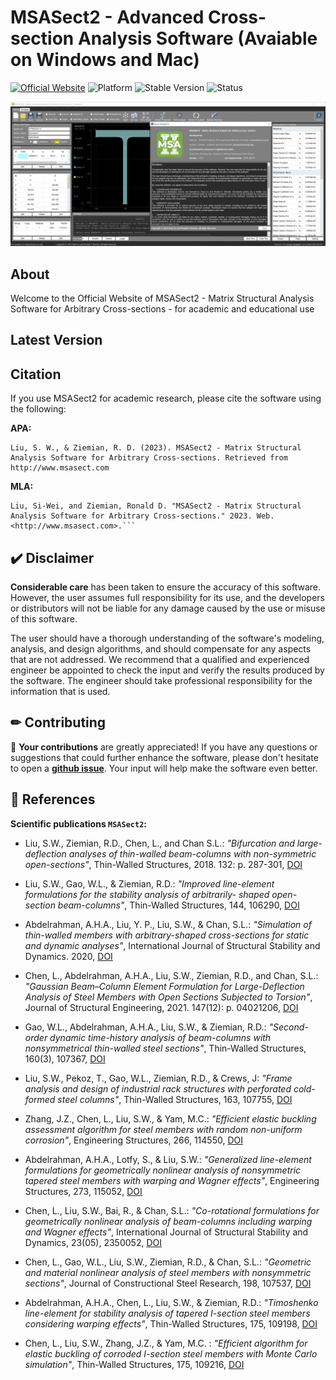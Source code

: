 # MSASect2 - Advanced Cross-section Analysis Software (Avaiable on Windows and Mac)

[![Official Website](http://img.shields.io/badge/Website-www.msasect.com-blue?style=flat&logo=world&logoColor=white)](http://www.MSASect.com)
![Platform](https://img.shields.io/badge/platform-windows%20%7C%20macos-red)
![Stable Version](https://img.shields.io/badge/version-1.0.6-green)
![Status](https://img.shields.io/badge/status-beta-orange)

![Screen Shot Gif](/image/Main-Page.gif)

## About
Welcome to the Official Website of MSASect2 - Matrix Structural Analysis Software for Arbitrary Cross-sections - for academic and educational use


## Latest Version


## Citation

If you use MSASect2 for academic research, please cite the software using the following:

**APA:**
```
Liu, S. W., & Ziemian, R. D. (2023). MSASect2 - Matrix Structural Analysis Software for Arbitrary Cross-sections. Retrieved from http://www.msasect.com
```
**MLA:**
```
Liu, Si-Wei, and Ziemian, Ronald D. "MSASect2 - Matrix Structural Analysis Software for Arbitrary Cross-sections." 2023. Web. <http://www.msasect.com>.```
```

## ✔️ Disclaimer

**Considerable care** has been taken to ensure the accuracy of this software. However, the user assumes full responsibility for its use, and the developers or distributors will not be liable for any damage caused by the use or misuse of this software. 

The user should have a thorough understanding of the software's modeling, analysis, and design algorithms, and should compensate for any aspects that are not addressed. We recommend that a qualified and experienced engineer be appointed to check the input and verify the results produced by the software. The engineer should take professional responsibility for the information that is used.

## ✏  Contributing

📌 **Your contributions** are greatly appreciated! If you have any questions or suggestions that could further enhance the software, please don't hesitate to open a [**github issue**](https://github.com/zsulsw/MSASect2/issues). Your input will help make the software even better.


## 📜  References

**Scientific publications `MSASect2`:**

- Liu, S.W., Ziemian, R.D., Chen, L., and Chan S.L.:
*"Bifurcation and large-deflection analyses of thin-walled beam-columns with non-symmetric open-sections"*,
Thin-Walled Structures, 2018. 132: p. 287-301,
[DOI](https://doi.org/10.1016/j.tws.2018.07.044)

- Liu, S.W., Gao, W.L., & Ziemian, R.D.:
*"Improved line-element formulations for the stability analysis of arbitrarily- shaped open-section beam-columns"*,
Thin-Walled Structures, 144, 106290,
[DOI](https://doi.org/10.1016/j.tws.2019.106290)

- Abdelrahman, A.H.A., Liu, Y. P., Liu, S.W., & Chan, S.L.:
*"Simulation of thin-walled members with arbitrary-shaped cross-sections for static and dynamic analyses"*,
International Journal of Structural Stability and Dynamics. 2020,
[DOI](https://doi.org/10.1142/S021945542050128X)

- Chen, L., Abdelrahman, A.H.A., Liu, S.W., Ziemian, R.D., and Chan, S.L.:
*"Gaussian Beam–Column Element Formulation for Large-Deflection Analysis of Steel Members with Open Sections Subjected to Torsion"*,
Journal of Structural Engineering, 2021. 147(12): p. 04021206,
[DOI](https://doi.org/10.1061/(ASCE)ST.1943-541X.0003185)

- Gao, W.L., Abdelrahman, A.H.A., Liu, S.W., & Ziemian, R.D.:
*"Second-order dynamic time-history analysis of beam-columns with nonsymmetrical thin-walled steel sections"*,
Thin-Walled Structures, 160(3), 107367,
[DOI](https://doi.org/10.1016/j.tws.2020.107367)

- Liu, S.W., Pekoz, T., Gao, W.L., Ziemian, R.D., & Crews, J:
*"Frame analysis and design of industrial rack structures with perforated cold-formed steel columns"*,
Thin-Walled Structures, 163, 107755,
[DOI](https://doi.org/10.1016/j.tws.2021.107755)

- Zhang, J.Z., Chen, L., Liu, S.W., & Yam, M.C.:
*"Efficient elastic buckling assessment algorithm for steel members with random non-uniform corrosion"*,
Engineering Structures, 266, 114550,
[DOI](https://doi.org/10.1016/j.engstruct.2022.114550)

- Abdelrahman, A.H.A., Lotfy, S., & Liu, S.W.:
*"Generalized line-element formulations for geometrically nonlinear analysis of nonsymmetric tapered steel members with warping and Wagner effects"*,
Engineering Structures, 273, 115052,
[DOI](https://doi.org/10.1016/j.engstruct.2022.115052)

- Chen, L., Liu, S.W., Bai, R., & Chan, S.L.:
*"Co-rotational formulations for geometrically nonlinear analysis of beam-columns including warping and Wagner effects"*,
International Journal of Structural Stability and Dynamics, 23(05), 2350052,
[DOI](https://doi.org/10.1142/S0219455423500529)

- Chen, L., Gao, W.L., Liu, S.W., Ziemian, R.D., & Chan, S.L.:
*"Geometric and material nonlinear analysis of steel members with nonsymmetric sections"*,
Journal of Constructional Steel Research, 198, 107537,
[DOI](https://doi.org/10.1016/j.jcsr.2022.107537)

- Abdelrahman, A.H.A., Chen, L., Liu, S.W., & Ziemian, R.D.:
*"Timoshenko line-element for stability analysis of tapered I-section steel members considering warping effects"*,
Thin-Walled Structures, 175, 109198,
[DOI](https://doi.org/10.1016/j.tws.2022.109198)

- Chen, L., Liu, S.W., Zhang, J.Z., & Yam, M.C. :
*"Efficient algorithm for elastic buckling of corroded I-section steel members with Monte Carlo simulation"*,
Thin-Walled Structures, 175, 109216,
[DOI](https://doi.org/10.1016/j.tws.2022.109216)
